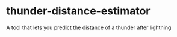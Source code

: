 # thunder-distance-estimator
A tool that lets you predict the distance of a thunder after lightning
